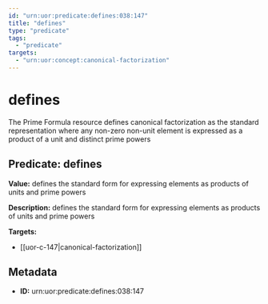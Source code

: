 ```yaml
---
id: "urn:uor:predicate:defines:038:147"
title: "defines"
type: "predicate"
tags:
  - "predicate"
targets:
  - "urn:uor:concept:canonical-factorization"
---
```


# defines

The Prime Formula resource defines canonical factorization as the standard representation where any non-zero non-unit element is expressed as a product of a unit and distinct prime powers

## Predicate: defines

**Value:** defines the standard form for expressing elements as products of units and prime powers

**Description:** defines the standard form for expressing elements as products of units and prime powers

**Targets:**

- [[uor-c-147|canonical-factorization]]

## Metadata

- **ID:** urn:uor:predicate:defines:038:147

